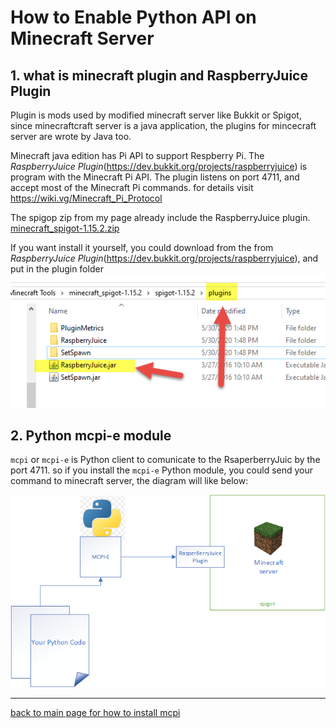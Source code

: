 # How to Enable Python API on Minecraft Server

## 1. what is minecraft plugin and RaspberryJuice Plugin

Plugin is mods used by modified minecraft server like Bukkit or Spigot, since minecraftcraft server is a java application, the plugins for mincecraft server are wrote by Java too.

Minecraft java edition has Pi API to support Respberry Pi. The *RaspberryJuice Plugin*(<https://dev.bukkit.org/projects/raspberryjuice>) is program with the Minecraft Pi API.
The plugin listens on port 4711, and accept most of the Minecraft Pi commands. for details visit <https://wiki.vg/Minecraft_Pi_Protocol>

The spigop zip from my page already include the RaspberryJuice plugin.  [minecraft_spigot-1.15.2.zip](./minecraft_spigot-1.15.2.zip)

If you want install it yourself, you could download from the from *RaspberryJuice Plugin*(<https://dev.bukkit.org/projects/raspberryjuice>), and put in the plugin folder
![RaspberryJuicePlugin](./RaspberryJuicePlugin.png
)

## 2. Python mcpi-e module

`mcpi` or  `mcpi-e` is Python client to comunicate to the RsaperberryJuic by the port 4711.  so if you install the `mcpi-e` Python module, you could send your command to minecraft server, the diagram will like below:

![HowPythonMincecraftWorks](./../How_python_minecraft_works.png
)

---

[back to main page for how to install mcpi](../../README.md#install-mcip-python-module)